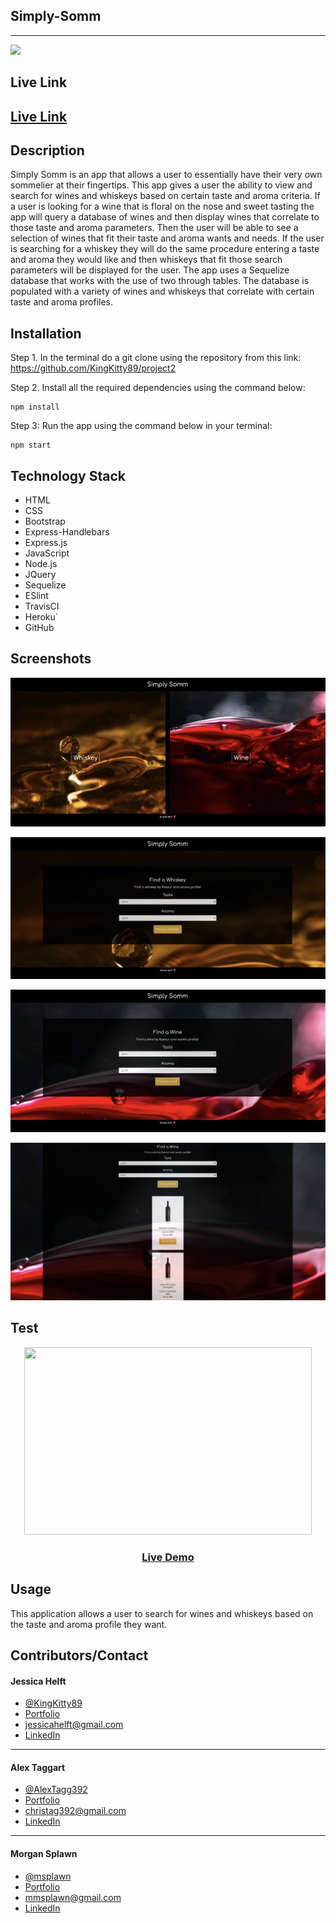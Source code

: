 ## **Simply-Somm**
------
<img src="https://img.shields.io/badge/-made%20with%20love-brightgreen" >

## **Live Link**

<h2><a href ="https://metric-drake-50737.herokuapp.com/">Live Link</a></h2>

## **Description**

Simply Somm is an app that allows a user to essentially have their very own sommelier at their fingertips. This app gives a user the ability to view and search for wines and whiskeys based on certain taste and aroma criteria. If a user is looking for a wine that is floral on the nose and sweet tasting the app will query a database of wines and then display wines that correlate to those taste and aroma parameters. Then the user will be able to see a selection of wines that fit their taste and aroma wants and needs. If the user is searching for a whiskey they will do the same procedure entering a taste and aroma they would like and then whiskeys that fit those search parameters will be displayed for the user. The app uses a Sequelize database that works with the use of two through tables. The database is populated with a variety of wines and whiskeys that correlate with certain taste and aroma profiles.


## **Installation**
Step 1. In the terminal do a git clone using the repository from this link: https://github.com/KingKitty89/project2

Step 2. Install all the required dependencies using the command below:

    npm install

Step 3: Run the app using the command below in your terminal:

    npm start

## **Technology Stack**
* HTML 
* CSS
* Bootstrap
* Express-Handlebars
* Express.js
* JavaScript
* Node.js
* JQuery
* Sequelize
* ESlint
* TravisCI
* Heroku`
* GitHub

## **Screenshots**

![Demo](./public/assets/simplysomm1.png)

![Demo](./public/assets/simplysomm2.png)

![Demo](./public/assets/simplysomm3.png)

![Demo](./public/assets/simplysomm5.png)

## **Test**

<p align="center">
  <img width="460" height="300" src="./public/assets/simplysomm.gif">
</p>

<h3 align ="center"><a href ="https://drive.google.com/file/d/1iA0Aje3EYA1zYWYrAjhc99MG7F2aJyHg/view">Live Demo</a></h3>

## **Usage**

This application allows a user to search for wines and whiskeys based on the taste and aroma profile they want. 

## **Contributors/Contact**

#### **Jessica Helft** 
* [@KingKitty89](https://github.com/KingKitty89)
* [Portfolio](https://kingkitty89.github.io/ResponsivePortfolio/)
* [jessicahelft@gmail.com](jessicahelft@gmail.com)
* [LinkedIn](https://www.linkedin.com/in/jessicahelft)

------

#### **Alex Taggart**  
* [@AlexTagg392](https://github.com/AlexTagg392)
* [Portfolio](https://alextagg392.github.io/Homework_Responsiveness-Portfolio/)
* [christag392@gmail.com](christag392@gmail.com)
* [LinkedIn](https://www.linkedin.com/in/alex-taggart-9750221a7/)

------

#### **Morgan Splawn** 
* [@msplawn](https://github.com/msplawn)
* [Portfolio](https://msplawn.github.io/bootstrap-about-me/)
* [mmsplawn@gmail.com](mmsplawn@gmail.com)
* [LinkedIn](https://www.linkedin.com/in/morgan-splawn-72979a1a9/)









